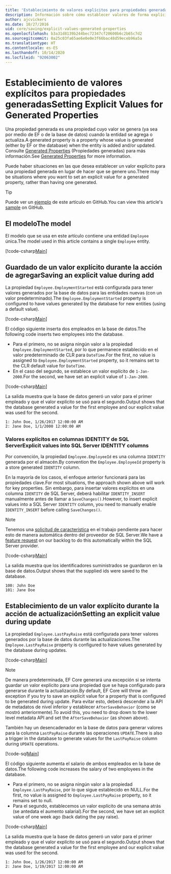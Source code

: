 ```yaml
---
title: 'Establecimiento de valores explícitos para propiedades generadas: EF Core'
description: Información sobre cómo establecer valores de forma explícita para las propiedades configuradas como generadas con Entity Framework Core
author: ajcvickers
ms.date: 10/27/2016
uid: core/saving/explicit-values-generated-properties
ms.openlocfilehash: b3a31d8139b244bec72347cf20600b6c2b65c7d2
ms.sourcegitcommit: 0a25c03fa65ae6e0e0e3f66bac48d59eceb96a5a
ms.translationtype: HT
ms.contentlocale: es-ES
ms.lasthandoff: 10/14/2020
ms.locfileid: "92063002"
---
```

# <a name="setting-explicit-values-for-generated-properties"></a><span data-ttu-id="c5d92-103">Establecimiento de valores explícitos para propiedades generadas</span><span class="sxs-lookup"><span data-stu-id="c5d92-103">Setting Explicit Values for Generated Properties</span></span>

<span data-ttu-id="c5d92-104">Una propiedad generada es una propiedad cuyo valor se genera (ya sea por medio de EF o de la base de datos) cuando la entidad se agrega o actualiza.</span><span class="sxs-lookup"><span data-stu-id="c5d92-104">A generated property is a property whose value is generated (either by EF or the database) when the entity is added and/or updated.</span></span> <span data-ttu-id="c5d92-105">Consulte [Generated Properties](xref:core/modeling/generated-properties) (Propiedades generadas) para más información.</span><span class="sxs-lookup"><span data-stu-id="c5d92-105">See [Generated Properties](xref:core/modeling/generated-properties) for more information.</span></span>

<span data-ttu-id="c5d92-106">Puede haber situaciones en las que desea establecer un valor explícito para una propiedad generada en lugar de hacer que se genere uno.</span><span class="sxs-lookup"><span data-stu-id="c5d92-106">There may be situations where you want to set an explicit value for a generated property, rather than having one generated.</span></span>

> [!TIP]
> <span data-ttu-id="c5d92-107">Puede ver un [ejemplo](https://github.com/dotnet/EntityFramework.Docs/tree/master/samples/core/Saving/ExplicitValuesGenerateProperties/) de este artículo en GitHub.</span><span class="sxs-lookup"><span data-stu-id="c5d92-107">You can view this article's [sample](https://github.com/dotnet/EntityFramework.Docs/tree/master/samples/core/Saving/ExplicitValuesGenerateProperties/) on GitHub.</span></span>

## <a name="the-model"></a><span data-ttu-id="c5d92-108">El modelo</span><span class="sxs-lookup"><span data-stu-id="c5d92-108">The model</span></span>

<span data-ttu-id="c5d92-109">El modelo que se usa en este artículo contiene una entidad `Employee` única.</span><span class="sxs-lookup"><span data-stu-id="c5d92-109">The model used in this article contains a single `Employee` entity.</span></span>

[!code-csharp[Main](../../../samples/core/Saving/ExplicitValuesGenerateProperties/Employee.cs#Sample)]

## <a name="saving-an-explicit-value-during-add"></a><span data-ttu-id="c5d92-110">Guardado de un valor explícito durante la acción de agregar</span><span class="sxs-lookup"><span data-stu-id="c5d92-110">Saving an explicit value during add</span></span>

<span data-ttu-id="c5d92-111">La propiedad `Employee.EmploymentStarted` está configurada para tener valores generados por la base de datos para las entidades nuevas (con un valor predeterminado).</span><span class="sxs-lookup"><span data-stu-id="c5d92-111">The `Employee.EmploymentStarted` property is configured to have values generated by the database for new entities (using a default value).</span></span>

[!code-csharp[Main](../../../samples/core/Saving/ExplicitValuesGenerateProperties/EmployeeContext.cs#EmploymentStarted)]

<span data-ttu-id="c5d92-112">El código siguiente inserta dos empleados en la base de datos.</span><span class="sxs-lookup"><span data-stu-id="c5d92-112">The following code inserts two employees into the database.</span></span>

* <span data-ttu-id="c5d92-113">Para el primero, no se asigna ningún valor a la propiedad `Employee.EmploymentStarted`, por lo que permanece establecido en el valor predeterminado de CLR para `DateTime`.</span><span class="sxs-lookup"><span data-stu-id="c5d92-113">For the first, no value is assigned to `Employee.EmploymentStarted` property, so it remains set to the CLR default value for `DateTime`.</span></span>
* <span data-ttu-id="c5d92-114">En el caso del segundo, se establece un valor explícito de `1-Jan-2000`.</span><span class="sxs-lookup"><span data-stu-id="c5d92-114">For the second, we have set an explicit value of `1-Jan-2000`.</span></span>

[!code-csharp[Main](../../../samples/core/Saving/ExplicitValuesGenerateProperties/Sample.cs#EmploymentStarted)]

<span data-ttu-id="c5d92-115">La salida muestra que la base de datos generó un valor para el primer empleado y que el valor explícito se usó para el segundo.</span><span class="sxs-lookup"><span data-stu-id="c5d92-115">Output shows that the database generated a value for the first employee and our explicit value was used for the second.</span></span>

```output
1: John Doe, 1/26/2017 12:00:00 AM
2: Jane Doe, 1/1/2000 12:00:00 AM
```

### <a name="explicit-values-into-sql-server-identity-columns"></a><span data-ttu-id="c5d92-116">Valores explícitos en columnas IDENTITY de SQL Server</span><span class="sxs-lookup"><span data-stu-id="c5d92-116">Explicit values into SQL Server IDENTITY columns</span></span>

<span data-ttu-id="c5d92-117">Por convención, la propiedad `Employee.EmployeeId` es una columna `IDENTITY` generada por el almacén.</span><span class="sxs-lookup"><span data-stu-id="c5d92-117">By convention the `Employee.EmployeeId` property is a store generated `IDENTITY` column.</span></span>

<span data-ttu-id="c5d92-118">En la mayoría de los casos, el enfoque anterior funcionará para las propiedades clave.</span><span class="sxs-lookup"><span data-stu-id="c5d92-118">For most situations, the approach shown above will work for key properties.</span></span> <span data-ttu-id="c5d92-119">Sin embargo, para insertar valores explícitos en una columna `IDENTITY` de SQL Server, deberá habilitar `IDENTITY_INSERT` manualmente antes de llamar a `SaveChanges()`.</span><span class="sxs-lookup"><span data-stu-id="c5d92-119">However, to insert explicit values into a SQL Server `IDENTITY` column, you need to manually enable `IDENTITY_INSERT` before calling `SaveChanges()`.</span></span>

> [!NOTE]
> <span data-ttu-id="c5d92-120">Tenemos una [solicitud de característica](https://github.com/aspnet/EntityFramework/issues/703) en el trabajo pendiente para hacer esto de manera automática dentro del proveedor de SQL Server.</span><span class="sxs-lookup"><span data-stu-id="c5d92-120">We have a [feature request](https://github.com/aspnet/EntityFramework/issues/703) on our backlog to do this automatically within the SQL Server provider.</span></span>

[!code-csharp[Main](../../../samples/core/Saving/ExplicitValuesGenerateProperties/Sample.cs#EmployeeId)]

<span data-ttu-id="c5d92-121">La salida muestra que los identificadores suministrados se guardaron en la base de datos.</span><span class="sxs-lookup"><span data-stu-id="c5d92-121">Output shows that the supplied ids were saved to the database.</span></span>

```output
100: John Doe
101: Jane Doe
```

## <a name="setting-an-explicit-value-during-update"></a><span data-ttu-id="c5d92-122">Establecimiento de un valor explícito durante la acción de actualización</span><span class="sxs-lookup"><span data-stu-id="c5d92-122">Setting an explicit value during update</span></span>

<span data-ttu-id="c5d92-123">La propiedad `Employee.LastPayRaise` está configurada para tener valores generados por la base de datos durante las actualizaciones.</span><span class="sxs-lookup"><span data-stu-id="c5d92-123">The `Employee.LastPayRaise` property is configured to have values generated by the database during updates.</span></span>

[!code-csharp[Main](../../../samples/core/Saving/ExplicitValuesGenerateProperties/EmployeeContext.cs#LastPayRaise)]

> [!NOTE]
> <span data-ttu-id="c5d92-124">De manera predeterminada, EF Core generará una excepción si se intenta guardar un valor explícito para una propiedad que se haya configurado para generarse durante la actualización.</span><span class="sxs-lookup"><span data-stu-id="c5d92-124">By default, EF Core will throw an exception if you try to save an explicit value for a property that is configured to be generated during update.</span></span> <span data-ttu-id="c5d92-125">Para evitar esto, deberá descender a la API de metadatos de nivel inferior y establecer `AfterSaveBehavior` (como se mostró anteriormente).</span><span class="sxs-lookup"><span data-stu-id="c5d92-125">To avoid this, you need to drop down to the lower level metadata API and set the `AfterSaveBehavior` (as shown above).</span></span>

<span data-ttu-id="c5d92-126">También hay un desencadenador en la base de datos para generar valores para la columna `LastPayRaise` durante las operaciones `UPDATE`.</span><span class="sxs-lookup"><span data-stu-id="c5d92-126">There is also a trigger in the database to generate values for the `LastPayRaise` column during `UPDATE` operations.</span></span>

[!code-sql[Main](../../../samples/core/Saving/ExplicitValuesGenerateProperties/employee_UPDATE.sql)]

<span data-ttu-id="c5d92-127">El código siguiente aumenta el salario de ambos empleados en la base de datos.</span><span class="sxs-lookup"><span data-stu-id="c5d92-127">The following code increases the salary of two employees in the database.</span></span>

* <span data-ttu-id="c5d92-128">Para el primero, no se asigna ningún valor a la propiedad `Employee.LastPayRaise`, por lo que sigue establecido en NULL.</span><span class="sxs-lookup"><span data-stu-id="c5d92-128">For the first, no value is assigned to `Employee.LastPayRaise` property, so it remains set to null.</span></span>
* <span data-ttu-id="c5d92-129">Para el segundo, establecemos un valor explícito de una semana atrás (se antedata el aumento salarial).</span><span class="sxs-lookup"><span data-stu-id="c5d92-129">For the second, we have set an explicit value of one week ago (back dating the pay raise).</span></span>

[!code-csharp[Main](../../../samples/core/Saving/ExplicitValuesGenerateProperties/Sample.cs#LastPayRaise)]

<span data-ttu-id="c5d92-130">La salida muestra que la base de datos generó un valor para el primer empleado y que el valor explícito se usó para el segundo.</span><span class="sxs-lookup"><span data-stu-id="c5d92-130">Output shows that the database generated a value for the first employee and our explicit value was used for the second.</span></span>

```output
1: John Doe, 1/26/2017 12:00:00 AM
2: Jane Doe, 1/19/2017 12:00:00 AM
```
